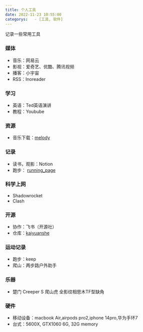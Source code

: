 ```yaml
---
title: 个人工具
date: 2022-11-23 10:55:00
categorys:   - [工具, 软件]
---
```

记录一些常用工具

### 媒体
- 音乐：网易云
- 影视：爱奇艺、优酷、腾讯视频
- 播客：小宇宙
- RSS：Inoreader

### 学习
- 英语：Ted英语演讲
- 教程：Youbube

### 资源
- 音乐下载：[melody](https://github.com/foamzou/melody)

### 记录
- 读书，观影：Notion
- 跑步： [running_page](https://github.com/yihong0618/running_page)

### 科学上网
- Shadowrocket
- Clash

### 开源
- 协作：飞书（开源社）
- 仓库：[kaiyuanshe](https://github.com/kaiyuanshe)

### 运动记录
- 跑步：keep
- 爬山：两步路户外助手

### 乐器
- 楚门 Creeper S 爬山虎 全影纹相思木TF型缺角

### 硬件
- 移动设备：macbook Air,airpods pro2,iphone 14pro,华为手环7
- 台式：5600X, GTX1060 6G, 32G memory

